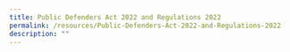 ```yaml
---
title: Public Defenders Act 2022 and Regulations 2022
permalink: /resources/Public-Defenders-Act-2022-and-Regulations-2022
description: ""
---
```

